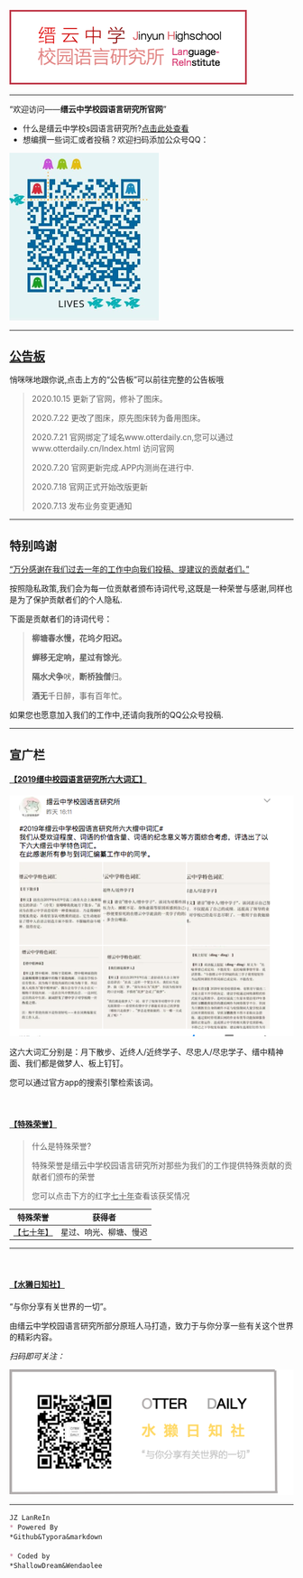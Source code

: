 

![logo.png](./db/pic/logo.png)

***

“欢迎访问——**缙云中学校园语言研究所官网**”

- 什么是缙云中学校s园语言研究所?[点击此处查看](./db/word/basic.html)
- 想编撰一些词汇或者投稿？欢迎扫码添加公众号QQ：

<img src="./db/pic/code.jpeg" alt="code.jpeg" style="zoom:50%;" />

***

## [公告板](https://www.otterdaily.cn/db/word/公告板.html)

 悄咪咪地跟你说,点击上方的“公告板”可以前往完整的公告板哦

> 2020.10.15 更新了官网，修补了图床。
>
> 2020.7.22 更改了图床，原先图床转为备用图床。
>
> 2020.7.21 官网绑定了域名www.otterdaily.cn,您可以通过www.otterdaily.cn/Index.html 访问官网
>
> 2020.7.20 官网更新完成.APP内测尚在进行中.
>
> 2020.7.18 官网正式开始改版更新
>
> 2020.7.13 发布业务变更通知

***

## 特别鸣谢

[“万分感谢在我们过去一年的工作中向我们投稿、提建议的贡献者们。”]()

按照隐私政策,我们会为每一位贡献者颁布诗词代号,这既是一种荣誉与感谢,同样也是为了保护贡献者们的个人隐私.

下面是贡献者们的诗词代号：

> **柳塘春水慢，花坞夕阳迟。**
>
> **蝉移无定响，星过有馀光**。
>
> **隔水犬争**吠，**断桥独僧**归。
>
> **酒无**千日醉，事有百年忙。

如果您也愿意加入我们的工作中,还请向我所的QQ公众号投稿.

***

## 宣广栏

#### [【2019缙中校园语言研究所六大词汇】]()

![6](./db/pic/6.png)

这六大词汇分别是：月下散步、近终人/近终学子、尽忠人/尽忠学子、缙中精神面、我们都是做梦人、板上钉钉。

您可以通过官方app的搜索引擎检索该词。

　　

#### [【特殊荣誉】]()

> 什么是特殊荣誉?
>
> 特殊荣誉是缙云中学校园语言研究所对那些为我们的工作提供特殊贡献的贡献者们颁布的荣誉
>
> 您可以点击下方的红字<u>七十年</u>查看该获奖情况

|           特殊荣誉            |         获得者         |
| :---------------------------: | :--------------------: |
| [【七十年】](./db/bc/70.html) | 星过、响光、柳塘、慢迟 |

***

　　

#### [【水獭日知社】]()

“与你分享有关世界的一切”。

由缙云中学校园语言研究所部分原班人马打造，致力于与你分享一些有关这个世界的精彩内容。

*扫码即可关注：*

![otterdaily](./db/pic/otterdaily.png)

***

```markdown
JZ LanReIn 
* Powered By 
*Github&Typora&markdown

* Coded by 
*ShallowDream&Wendaolee
```

